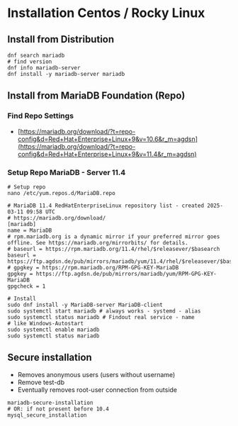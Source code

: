 # Installation Centos / Rocky Linux 

## Install from Distribution 


```
dnf search mariadb
# find version 
dnf info mariadb-server 
dnf install -y mariadb-server mariadb
```


## Install from MariaDB Foundation (Repo) 

### Find Repo Settings 

  * [https://mariadb.org/download/?t=repo-config&d=Red+Hat+Enterprise+Linux+9&v=10.6&r_m=agdsn](https://mariadb.org/download/?t=repo-config&d=Red+Hat+Enterprise+Linux+9&v=11.4&r_m=agdsn)

### Setup Repo MariaDB - Server 11.4

```
# Setup repo 
nano /etc/yum.repos.d/MariaDB.repo
```

```
# MariaDB 11.4 RedHatEnterpriseLinux repository list - created 2025-03-11 09:58 UTC
# https://mariadb.org/download/
[mariadb]
name = MariaDB
# rpm.mariadb.org is a dynamic mirror if your preferred mirror goes offline. See https://mariadb.org/mirrorbits/ for details.
# baseurl = https://rpm.mariadb.org/11.4/rhel/$releasever/$basearch
baseurl = https://ftp.agdsn.de/pub/mirrors/mariadb/yum/11.4/rhel/$releasever/$basearch
# gpgkey = https://rpm.mariadb.org/RPM-GPG-KEY-MariaDB
gpgkey = https://ftp.agdsn.de/pub/mirrors/mariadb/yum/RPM-GPG-KEY-MariaDB
gpgcheck = 1
```

```
# Install
sudo dnf install -y MariaDB-server MariaDB-client
sudo systemctl start mariadb # always works - systemd - alias 
sudo systemctl status mariadb # Findout real service - name
# like Windows-Autostart
sudo systemctl enable mariadb  
sudo systemctl status mariadb 
```


## Secure installation 

  * Removes anonymous users (users without username)
  * Remove test-db
  * Eventually removes root-user connection from outside 

```
mariadb-secure-installation 
# OR: if not present before 10.4 
mysql_secure_installation 
```
